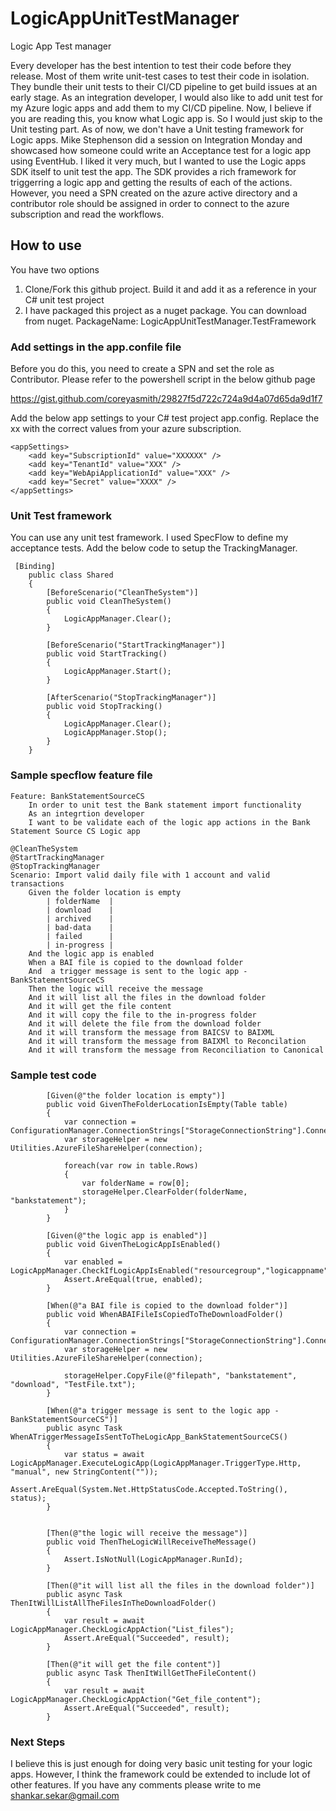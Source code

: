 # LogicAppUnitTestManager

Logic App Test manager

Every developer has the best intention to test their code before they release. Most of them write unit-test cases to test their code in isolation. They bundle their unit tests to their CI/CD pipeline to get build issues at an early stage. As an integration developer, I would also like to add unit test for my Azure logic apps and add them to my CI/CD pipeline. Now, I believe if you are reading this, you know what Logic app is. So I would just skip to the Unit testing part. As of now, we don't have a Unit testing framework for Logic apps. Mike Stephenson did a session on Integration Monday and showcased how someone could write an Acceptance test for a logic app using EventHub. I liked it very much, but I wanted to use the Logic apps SDK itself to unit test the app. The SDK provides a rich framework for triggerring a logic app and getting the results of each of the actions. However, you need a SPN created on the azure active directory and a contributor role should be assigned in order to connect to the azure subscription and read the workflows.


## How to use

You have two options
1. Clone/Fork this github project. Build it and add it as a reference in your C# unit test project
2. I have packaged this project as a nuget package. You can download from nuget. PackageName: LogicAppUnitTestManager.TestFramework

### Add settings in the app.confile file

Before you do this, you need to create a SPN and set the role as Contributor. Please refer to the powershell script in the below github page

https://gist.github.com/coreyasmith/29827f5d722c724a9d4a07d65da9d1f7

Add the below app settings to your C# test project app.config. Replace the xx with the correct values from your azure subscription. 
```
<appSettings>
    <add key="SubscriptionId" value="XXXXXX" />
    <add key="TenantId" value="XXX" />
    <add key="WebApiApplicationId" value="XXX" />
    <add key="Secret" value="XXXX" />
</appSettings>
```

### Unit Test framework

You can use any unit test framework. I used SpecFlow to define my acceptance tests. Add the below code to setup the TrackingManager. 
```
 [Binding]
    public class Shared
    {
        [BeforeScenario("CleanTheSystem")]
        public void CleanTheSystem()
        {
            LogicAppManager.Clear();
        }

        [BeforeScenario("StartTrackingManager")]
        public void StartTracking()
        {
            LogicAppManager.Start();
        }

        [AfterScenario("StopTrackingManager")]
        public void StopTracking()
        {
            LogicAppManager.Clear();
            LogicAppManager.Stop();
        }
    }
```

### Sample specflow feature file

```
Feature: BankStatementSourceCS
	In order to unit test the Bank statement import functionality 
	As an integrtion developer
	I want to be validate each of the logic app actions in the Bank Statement Source CS Logic app

@CleanTheSystem
@StartTrackingManager
@StopTrackingManager
Scenario: Import valid daily file with 1 account and valid transactions
	Given the folder location is empty
		| folderName  |
		| download    |
		| archived    |
		| bad-data    |
		| failed      |
		| in-progress |
	And the logic app is enabled
	When a BAI file is copied to the download folder
	And  a trigger message is sent to the logic app - BankStatementSourceCS
	Then the logic will receive the message
	And it will list all the files in the download folder
	And it will get the file content
	And it will copy the file to the in-progress folder
	And it will delete the file from the download folder
	And it will transform the message from BAICSV to BAIXML
	And it will transform the message from BAIXMl to Reconcilation
	And it will transform the message from Reconciliation to Canonical
```

### Sample test code

```
        [Given(@"the folder location is empty")]
        public void GivenTheFolderLocationIsEmpty(Table table)
        {
            var connection = ConfigurationManager.ConnectionStrings["StorageConnectionString"].ConnectionString;
            var storageHelper = new Utilities.AzureFileShareHelper(connection);

            foreach(var row in table.Rows)
            {
                var folderName = row[0];
                storageHelper.ClearFolder(folderName, "bankstatement");
            }
        }

        [Given(@"the logic app is enabled")]
        public void GivenTheLogicAppIsEnabled()
        {
            var enabled = LogicAppManager.CheckIfLogicAppIsEnabled("resourcegroup","logicappname");
            Assert.AreEqual(true, enabled);
        }
        
        [When(@"a BAI file is copied to the download folder")]
        public void WhenABAIFileIsCopiedToTheDownloadFolder()
        {
            var connection = ConfigurationManager.ConnectionStrings["StorageConnectionString"].ConnectionString;
            var storageHelper = new Utilities.AzureFileShareHelper(connection);

            storageHelper.CopyFile(@"filepath", "bankstatement", "download", "TestFile.txt");
        }

        [When(@"a trigger message is sent to the logic app - BankStatementSourceCS")]
        public async Task WhenATriggerMessageIsSentToTheLogicApp_BankStatementSourceCS()
        {
            var status = await LogicAppManager.ExecuteLogicApp(LogicAppManager.TriggerType.Http, "manual", new StringContent(""));
            Assert.AreEqual(System.Net.HttpStatusCode.Accepted.ToString(), status);
        }


        [Then(@"the logic will receive the message")]
        public void ThenTheLogicWillReceiveTheMessage()
        {
            Assert.IsNotNull(LogicAppManager.RunId);
        }
        
        [Then(@"it will list all the files in the download folder")]
        public async Task ThenItWillListAllTheFilesInTheDownloadFolder()
        {
            var result = await LogicAppManager.CheckLogicAppAction("List_files");
            Assert.AreEqual("Succeeded", result); 
        }

        [Then(@"it will get the file content")]
        public async Task ThenItWillGetTheFileContent()
        {
            var result = await LogicAppManager.CheckLogicAppAction("Get_file_content");
            Assert.AreEqual("Succeeded", result);
        }

``` 
### Next Steps

I believe this is just enough for doing very basic unit testing for your logic apps. However, I think the framework could be extended to include lot of other features. If you have any comments please write to me shankar.sekar@gmail.com
